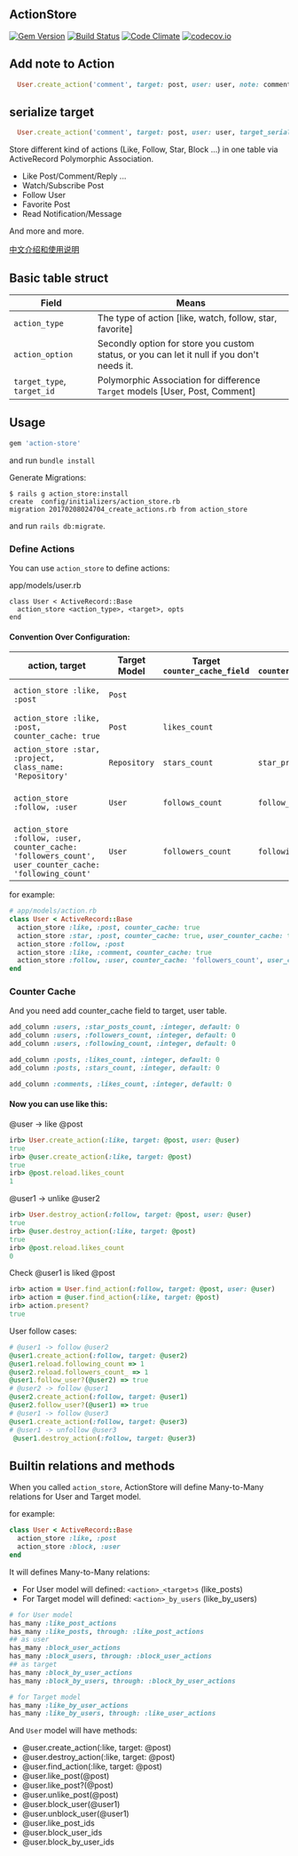 ActionStore
-----------

[![Gem Version](https://badge.fury.io/rb/action-store.svg)](https://badge.fury.io/rb/action-store) [![Build Status](https://travis-ci.org/rails-engine/action-store.svg)](https://travis-ci.org/rails-engine/action-store) [![Code Climate](https://codeclimate.com/github/rails-engine/action-store/badges/gpa.svg)](https://codeclimate.com/github/rails-engine/action-store) [![codecov.io](https://codecov.io/github/rails-engine/action-store/coverage.svg?branch=master)](https://codecov.io/github/rails-engine/action-store?branch=master)
## Add note to Action
```rb
  User.create_action('comment', target: post, user: user, note: comment)
```
## serialize target
```rb
  User.create_action('comment', target: post, user: user, target_serialize: true)
```

Store different kind of actions (Like, Follow, Star, Block ...) in one table via ActiveRecord Polymorphic Association.

- Like Post/Comment/Reply ...
- Watch/Subscribe Post
- Follow User
- Favorite Post
- Read Notification/Message

And more and more.

[中文介绍和使用说明](https://ruby-china.org/topics/32262)

## Basic table struct

| Field | Means |
| ----- | ----- |
| `action_type` | The type of action [like, watch, follow, star, favorite] |
| `action_option` | Secondly option for store you custom status, or you can let it null if you don't needs it. |
| `target_type`, `target_id` | Polymorphic Association for difference `Target` models [User, Post, Comment] |

## Usage

```rb
gem 'action-store'
```

and run `bundle install`

Generate Migrations:

```
$ rails g action_store:install
create  config/initializers/action_store.rb
migration 20170208024704_create_actions.rb from action_store
```

and run `rails db:migrate`.

### Define Actions

You can use `action_store` to define actions:

app/models/user.rb

```
class User < ActiveRecord::Base
  action_store <action_type>, <target>, opts
end
```

#### Convention Over Configuration:

| action, target | Target Model | Target `counter_cache_field` | User `counter_cache_field` | Target has_many | User has_many |
|----------------|--------------|------------------------------|----------------------------|-----------------|---------------|
| `action_store :like, :post` | `Post` | | | `has_many :like_by_user_actions`, `has_many :like_by_users` | `has_many :like_post_actions`, `has_many :like_posts` |
| `action_store :like, :post, counter_cache: true` | `Post` | `likes_count` |  | `has_many :like_by_user_actions`, `has_many :like_by_users` | `has_many :like_post_actions`, `has_many :like_posts` |
| `action_store :star, :project, class_name: 'Repository'` | `Repository ` | `stars_count` | `star_projects_count` | `has_many :star_by_user_actions`, `has_many :star_by_users` |
| `action_store :follow, :user` | `User` | `follows_count` | `follow_users_count` | `has_many :follow_by_user_actions`, `has_many :follow_by_users` | `has_many :follow_user_actions`, `has_many :follow_users` |
| `action_store :follow, :user, counter_cache: 'followers_count', user_counter_cache: 'following_count'` | `User` | `followers_count ` | `following_count ` | `has_many :follow_by_user_actions`, `has_many :follow_by_users` | `has_many :follow_user_actions`, `has_many :follow_users` |

for example:

```rb
# app/models/action.rb
class User < ActiveRecord::Base
  action_store :like, :post, counter_cache: true
  action_store :star, :post, counter_cache: true, user_counter_cache: true
  action_store :follow, :post
  action_store :like, :comment, counter_cache: true
  action_store :follow, :user, counter_cache: 'followers_count', user_counter_cache: 'following_count'
end
```

### Counter Cache

And you need add counter_cache field to target, user table.

```rb
add_column :users, :star_posts_count, :integer, default: 0
add_column :users, :followers_count, :integer, default: 0
add_column :users, :following_count, :integer, default: 0

add_column :posts, :likes_count, :integer, default: 0
add_column :posts, :stars_count, :integer, default: 0

add_column :comments, :likes_count, :integer, default: 0
```

#### Now you can use like this:

@user -> like @post

```rb
irb> User.create_action(:like, target: @post, user: @user)
true
irb> @user.create_action(:like, target: @post)
true
irb> @post.reload.likes_count
1
```

@user1 -> unlike @user2

```rb
irb> User.destroy_action(:follow, target: @post, user: @user)
true
irb> @user.destroy_action(:like, target: @post)
true
irb> @post.reload.likes_count
0
```

Check @user1 is liked @post

```rb
irb> action = User.find_action(:follow, target: @post, user: @user)
irb> action = @user.find_action(:like, target: @post)
irb> action.present?
true
```

User follow cases:

```rb
# @user1 -> follow @user2
@user1.create_action(:follow, target: @user2)
@user1.reload.following_count => 1
@user2.reload.followers_count_ => 1
@user1.follow_user?(@user2) => true
# @user2 -> follow @user1
@user2.create_action(:follow, target: @user1)
@user2.follow_user?(@user1) => true
# @user1 -> follow @user3
@user1.create_action(:follow, target: @user3)
# @user1 -> unfollow @user3
 @user1.destroy_action(:follow, target: @user3)
```

## Builtin relations and methods

When you called `action_store`, ActionStore will define Many-to-Many relations for User and Target model.

for example:

```rb
class User < ActiveRecord::Base
  action_store :like, :post
  action_store :block, :user
end
```

It will defines Many-to-Many relations:

- For User model will defined: `<action>_<target>s` (like_posts)
- For Target model will defined: `<action>_by_users` (like_by_users)

```rb
# for User model
has_many :like_post_actions
has_many :like_posts, through: :like_post_actions
## as user
has_many :block_user_actions
has_many :block_users, through: :block_user_actions
## as target
has_many :block_by_user_actions
has_many :block_by_users, through: :block_by_user_actions

# for Target model
has_many :like_by_user_actions
has_many :like_by_users, through: :like_user_actions
```

And `User` model will have methods:

- @user.create_action(:like, target: @post)
- @user.destroy_action(:like, target: @post)
- @user.find_action(:like, target: @post)
- @user.like_post(@post)
- @user.like_post?(@post)
- @user.unlike_post(@post)
- @user.block_user(@user1)
- @user.unblock_user(@user1)
- @user.like_post_ids
- @user.block_user_ids
- @user.block_by_user_ids
